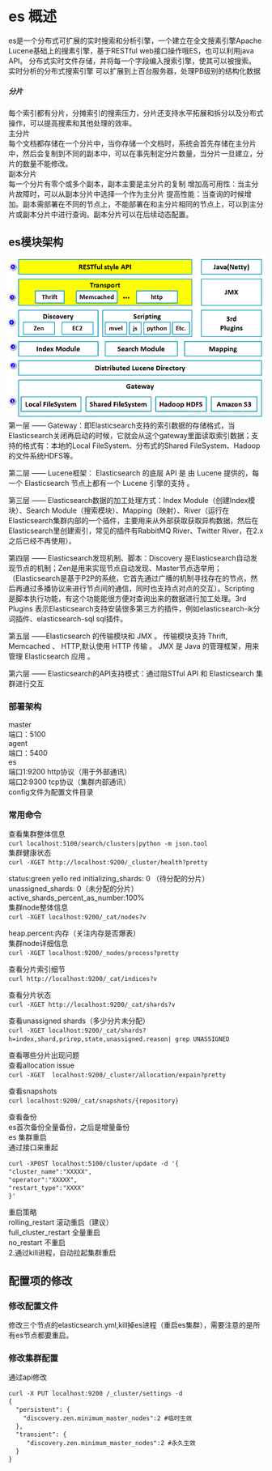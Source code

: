 # es 概述
es是一个分布式可扩展的实时搜索和分析引擎，一个建立在全文搜素引擎Apache Lucene基础上的搜素引擎，基于RESTful web接口操作哦ES，也可以利用java API。
分布式实时文件存储，并将每一个字段编入搜索引擎，使其可以被搜索。
实时分析的分布式搜索引擎
可以扩展到上百台服务器，处理PB级别的结构化数据
##### 分片
每个索引都有分片，分摊索引的搜索压力，分片还支持水平拓展和拆分以及分布式操作，可以提高搜素和其他处理的效率。  
主分片  
每个文档都存储在一个分片中，当你存储一个文档时，系统会首先存储在主分片中，然后会复制到不同的副本中，可以在事先制定分片数量，当分片一旦建立，分片的数量不能修改。  
副本分片  
每一个分片有零个或多个副本，副本主要是主分片的复制
增加高可用性：当主分片故障时，可以从副本分片中选择一个作为主分片
提高性能：当查询的时候增加。副本需部署在不同的节点上，不能部署在和主分片相同的节点上，可以到主分片或副本分片中进行查询。副本分片可以在后续动态配置。
## es模块架构
![es模块架构](https://github.com/huo-yuan-ja/jin_picture/blob/main/es.png)  
第一层 —— Gateway：即Elasticsearch支持的索引数据的存储格式，当Elasticsearch关闭再启动的时候，它就会从这个gateway里面读取索引数据；支持的格式有：本地的Local FileSystem、分布式的Shared FileSystem、Hadoop的文件系统HDFS等。 

第二层 —— Lucene框架： Elasticsearch 的底层 API 是 由 Lucene 提供的，每一个 Elasticsearch 节点上都有一个 Lucene 引擎的支持 。 

 第三层 —— Elasticsearch数据的加工处理方式：Index Module（创建Index模块）、Search Module（搜索模块）、Mapping（映射）、River（运行在Elasticsearch集群内部的一个插件，主要用来从外部获取获取异构数据，然后在Elasticsearch里创建索引，常见的插件有RabbitMQ River、Twitter River，在2.x之后已经不再使用）。

第四层 —— Elasticsearch发现机制、脚本：Discovery 是Elasticsearch自动发现节点的机制；Zen是用来实现节点自动发现、Master节点选举用；（Elasticsearch是基于P2P的系统，它首先通过广播的机制寻找存在的节点，然后再通过多播协议来进行节点间的通信，同时也支持点对点的交互）。Scripting 是脚本执行功能，有这个功能能很方便对查询出来的数据进行加工处理。3rd Plugins 表示Elasticsearch支持安装很多第三方的插件，例如elasticsearch-ik分词插件、elasticsearch-sql sql插件。 

第五层 ——Elasticsearch 的传输模块和 JMX 。 传输模块支持 Thrift, Memcached 、 HTTP,默认使用 HTTP 传输 。 JMX 是 Java 的管理框架，用来管理 Elasticsearch 应用 。

第六层 —— Elasticsearch的API支持模式：通过阻STful API 和 Elasticsearch 集群进行交互
### 部署架构
master  
端口：5100  
agent  
端口：5400  
es  
端口1:9200 http协议（用于外部通讯）  
端口2:9300 tcp协议（集群内部通讯）  
config文件为配置文件目录  
### 常用命令
查看集群整体信息  
`curl localhost:5100/search/clusters|python -m json.tool`  
集群健康状态  
`curl -XGET http://localhost:9200/_cluster/health?pretty`  

status:green yello red 
initializing_shards: 0 （待分配的分片）  
unassigned_shards: 0（未分配的分片）  
active_shards_percent_as_number:100%   
集群node整体信息   
`curl -XGET localhost:9200/_cat/nodes?v`   

heap.percent:内存（关注内存是否爆表）  
集群node详细信息    
`curl -XGET localhost:9200/_nodes/process?pretty`    

查看分片索引细节    
`curl http://localhost:9200/_cat/indices?v`  

查看分片状态  
`curl -XGET http://localhost:9200/_cat/shards?v`  

查看unassigned shards（多少分片未分配）  
`curl -XGET localhost:9200/_cat/shards?h=index,shard,prirep,state,unassigned.reason| grep UNASSIGNED`

查看哪些分片出现问题  
查看allocation issue  
`curl -XGET  localhost:9200/_cluster/allocation/expain?pretty`   

查看snapshots    
`curl localhost:9200/_cat/snapshots/{repository}`   

查看备份  
es首次备份全量备份，之后是增量备份   
es 集群重启  
通过接口来重起
```
curl -XPOST localhost:5100/cluster/update -d '{
"cluster_name":"XXXXX",
"operator":"XXXXX",
"restart_type":"XXXX"
}'  
```
重启策略  
rolling_restart 滚动重启（建议）  
full_cluster_restart 全量重启  
no_restart 不重启  
2.通过kill进程，自动拉起集群重启
## 配置项的修改
### 修改配置文件
修改三个节点的elasticsearch.yml,kill掉es进程（重启es集群），需要注意的是所有es节点都要重启。  
### 修改集群配置
通过api修改
```
curl -X PUT localhost:9200 /_cluster/settings -d
{
  "persistent": {
    "discovery.zen.minimum_master_nodes":2 #临时生效
  },
  "transient": {
     "discovery.zen.minimum_master_nodes":2 #永久生效
  }
}
```


